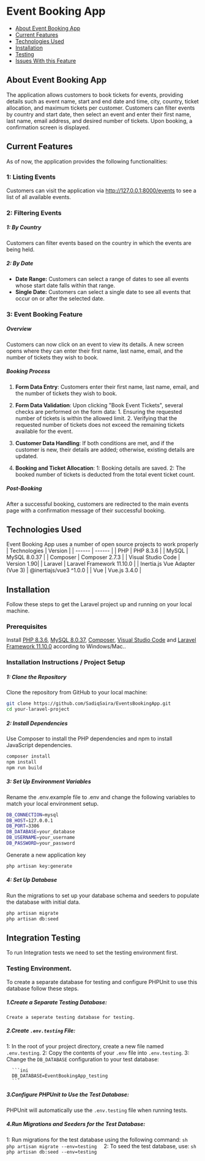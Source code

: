# Event Booking App
* [About Event Booking App](#about-event-booking-app)
* [Current Features](#current-features)
* [Technologies Used](#technologies-used)
* [Installation](#Installation)
* [Testing](#testing)
* [Issues With this Feature](#issues-with-this-feature)
## About Event Booking App
The application allows customers to book tickets for events, providing details such as event name, start and end date and time, city, country, ticket allocation, and maximum tickets per customer. Customers can filter events by country and start date, then select an event and enter their first name, last name, email address, and desired number of tickets. Upon booking, a confirmation screen is displayed.

## Current Features
As of now, the application provides the following functionalities:
### 1: Listing Events
Customers can visit the application via http://127.0.0.1:8000/events to see a list of all available events.

### 2: Filtering Events

##### 1: By Country
Customers can filter events based on the country in which the events are being held.
##### 2: By Date
* **Date Range:** 
  Customers can select a range of dates to see all events whose start date falls within that range.
* **Single Date:** 
  Customers can select a single date to see all events that occur on or after the selected date.
### 3: Event Booking Feature

##### Overview
Customers can now click on an event to view its details.
A new screen opens where they can enter their first name, last name, email, and the number of tickets they wish to book.

##### Booking Process
1. **Form Data Entry**:
    Customers enter their first name, last name, email, and the number of tickets they wish to book.
2. **Form Data Validation**:
    Upon clicking "Book Event Tickets", several checks are performed on the form data:
        1. Ensuring the requested number of tickets is within the allowed limit.
        2. Verifying that the requested number of tickets does not exceed the remaining tickets available for the event.

3. **Customer Data Handling**:
    If both conditions are met, and if the customer is new, their details are added; otherwise, existing details are updated.

4. **Booking and Ticket Allocation**:
    1: Booking details are saved.
    2: The booked number of tickets is deducted from the total event ticket count.

##### Post-Booking

After a successful booking, customers are redirected to the main events page with a confirmation message of their successful booking.


## Technologies Used
Event Booking App uses a number of open source projects to work properly
| Technologies | Version |
| ------ | ------ |
| PHP | PHP 8.3.6 |
| MySQL | MySQL 8.0.37 |
| Composer | Composer 2.7.3 |
| Visual Studio Code | Version 1.90|
| Laravel | Laravel Framework 11.10.0 |
| Inertia.js Vue Adapter (Vue 3) | @inertiajs/vue3 ^1.0.0 |
| Vue | Vue.js 3.4.0 |

 

## Installation
Follow these steps to get the Laravel project up and running on your local machine.
### Prerequisites
Install [PHP 8.3.6](https://www.php.net/downloads.php), [MySQL 8.0.37](https://dev.mysql.com/downloads/installer/), [Composer](https://getcomposer.org/), [Visual Studio Code](https://code.visualstudio.com/) and  [Laravel Framework 11.10.0](https://laravel.com/) according to Windows/Mac..

### Installation Instructions / Project Setup
##### 1: Clone the Repository
Clone the repository from GitHub to your local machine:

```sh
git clone https://github.com/SadiqSaira/EventsBookingApp.git
cd your-laravel-project
```
##### 2: Install Dependencies
Use Composer to install the PHP dependencies and npm to install JavaScript dependencies.
```sh
composer install
npm install
npm run build
```
##### 3: Set Up Environment Variables
Rename the .env.example file to .env and change the following  variables to match your local environment setup.
```sh
DB_CONNECTION=mysql
DB_HOST=127.0.0.1
DB_PORT=3306
DB_DATABASE=your_database
DB_USERNAME=your_username
DB_PASSWORD=your_password
```
Generate a new application key
```sh
php artisan key:generate
```
##### 4: Set Up Database
Run the migrations to set up your database schema and seeders to populate the database with initial data.
```sh
php artisan migrate
php artisan db:seed
```
## Integration Testing
To run Integration tests we need to set the testing environment first.
### Testing Environment.  
To create a separate database for testing and configure PHPUnit to use this database follow these steps. 

##### 1.Create a Separate Testing Database:
    Create a seperate testing database for testing.
##### 2.Create `.env.testing` File:
1: In the root of your project directory, create a new file named `.env.testing`. 
2: Copy the contents of your `.env` file into `.env.testing`. 
3: Change the `DB_DATABASE` configuration to your test database: 

      ```ini 
      DB_DATABASE=EventBookingApp_testing 
      ``` 
##### 3.Configure PHPUnit to Use the Test Database:
PHPUnit will automatically use the `.env.testing` file when running tests. 
##### 4.Run Migrations and Seeders for the Test Database:
1: Run migrations for the test database using the following command: 
      ```sh 
      php artisan migrate --env=testing 
      ``` 
2: To seed the test database, use: 
      ```sh 
      php artisan db:seed --env=testing 
      ``` 
